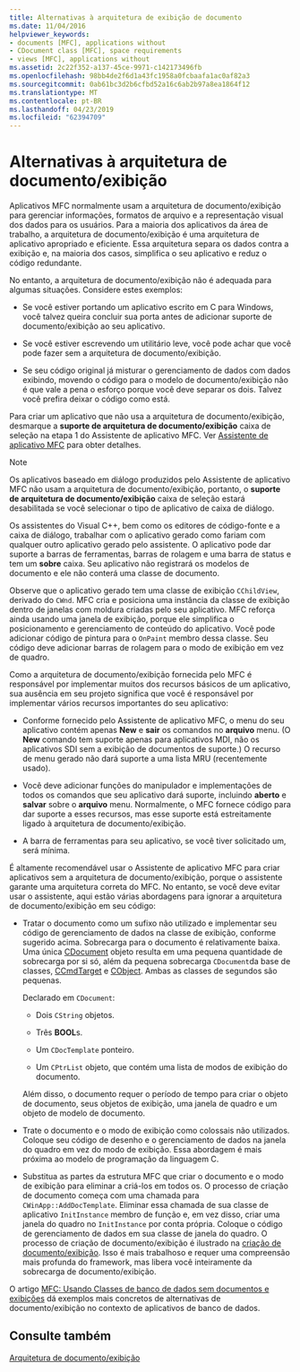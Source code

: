 ```yaml
---
title: Alternativas à arquitetura de exibição de documento
ms.date: 11/04/2016
helpviewer_keywords:
- documents [MFC], applications without
- CDocument class [MFC], space requirements
- views [MFC], applications without
ms.assetid: 2c22f352-a137-45ce-9971-c142173496fb
ms.openlocfilehash: 98bb4de2f6d1a43fc1958a0fcbaafa1ac0af82a3
ms.sourcegitcommit: 0ab61bc3d2b6cfbd52a16c6ab2b97a8ea1864f12
ms.translationtype: MT
ms.contentlocale: pt-BR
ms.lasthandoff: 04/23/2019
ms.locfileid: "62394709"
---
```

# <a name="alternatives-to-the-documentview-architecture"></a>Alternativas à arquitetura de documento/exibição

Aplicativos MFC normalmente usam a arquitetura de documento/exibição para gerenciar informações, formatos de arquivo e a representação visual dos dados para os usuários. Para a maioria dos aplicativos da área de trabalho, a arquitetura de documento/exibição é uma arquitetura de aplicativo apropriado e eficiente. Essa arquitetura separa os dados contra a exibição e, na maioria dos casos, simplifica o seu aplicativo e reduz o código redundante.

No entanto, a arquitetura de documento/exibição não é adequada para algumas situações. Considere estes exemplos:

- Se você estiver portando um aplicativo escrito em C para Windows, você talvez queira concluir sua porta antes de adicionar suporte de documento/exibição ao seu aplicativo.

- Se você estiver escrevendo um utilitário leve, você pode achar que você pode fazer sem a arquitetura de documento/exibição.

- Se seu código original já misturar o gerenciamento de dados com dados exibindo, movendo o código para o modelo de documento/exibição não é que vale a pena o esforço porque você deve separar os dois. Talvez você prefira deixar o código como está.

Para criar um aplicativo que não usa a arquitetura de documento/exibição, desmarque a **suporte de arquitetura de documento/exibição** caixa de seleção na etapa 1 do Assistente de aplicativo MFC. Ver [Assistente de aplicativo MFC](../mfc/reference/mfc-application-wizard.md) para obter detalhes.

> [!NOTE]
>  Os aplicativos baseado em diálogo produzidos pelo Assistente de aplicativo MFC não usam a arquitetura de documento/exibição, portanto, o **suporte de arquitetura de documento/exibição** caixa de seleção estará desabilitada se você selecionar o tipo de aplicativo de caixa de diálogo.

Os assistentes do Visual C++, bem como os editores de código-fonte e a caixa de diálogo, trabalhar com o aplicativo gerado como fariam com qualquer outro aplicativo gerado pelo assistente. O aplicativo pode dar suporte a barras de ferramentas, barras de rolagem e uma barra de status e tem um **sobre** caixa. Seu aplicativo não registrará os modelos de documento e ele não conterá uma classe de documento.

Observe que o aplicativo gerado tem uma classe de exibição `CChildView`, derivado do `CWnd`. MFC cria e posiciona uma instância da classe de exibição dentro de janelas com moldura criadas pelo seu aplicativo. MFC reforça ainda usando uma janela de exibição, porque ele simplifica o posicionamento e gerenciamento de conteúdo do aplicativo. Você pode adicionar código de pintura para o `OnPaint` membro dessa classe. Seu código deve adicionar barras de rolagem para o modo de exibição em vez de quadro.

Como a arquitetura de documento/exibição fornecida pelo MFC é responsável por implementar muitos dos recursos básicos de um aplicativo, sua ausência em seu projeto significa que você é responsável por implementar vários recursos importantes do seu aplicativo:

- Conforme fornecido pelo Assistente de aplicativo MFC, o menu do seu aplicativo contém apenas **New** e **sair** os comandos no **arquivo** menu. (O **New** comando tem suporte apenas para aplicativos MDI, não os aplicativos SDI sem a exibição de documentos de suporte.) O recurso de menu gerado não dará suporte a uma lista MRU (recentemente usado).

- Você deve adicionar funções do manipulador e implementações de todos os comandos que seu aplicativo dará suporte, incluindo **aberto** e **salvar** sobre o **arquivo** menu. Normalmente, o MFC fornece código para dar suporte a esses recursos, mas esse suporte está estreitamente ligado à arquitetura de documento/exibição.

- A barra de ferramentas para seu aplicativo, se você tiver solicitado um, será mínima.

É altamente recomendável usar o Assistente de aplicativo MFC para criar aplicativos sem a arquitetura de documento/exibição, porque o assistente garante uma arquitetura correta do MFC. No entanto, se você deve evitar usar o assistente, aqui estão várias abordagens para ignorar a arquitetura de documento/exibição em seu código:

- Tratar o documento como um sufixo não utilizado e implementar seu código de gerenciamento de dados na classe de exibição, conforme sugerido acima. Sobrecarga para o documento é relativamente baixa. Uma única [CDocument](../mfc/reference/cdocument-class.md) objeto resulta em uma pequena quantidade de sobrecarga por si só, além da pequena sobrecarga `CDocument`da base de classes, [CCmdTarget](../mfc/reference/ccmdtarget-class.md) e [CObject](../mfc/reference/cobject-class.md). Ambas as classes de segundos são pequenas.

   Declarado em `CDocument`:

  - Dois `CString` objetos.

  - Três **BOOL**s.

  - Um `CDocTemplate` ponteiro.

  - Um `CPtrList` objeto, que contém uma lista de modos de exibição do documento.

  Além disso, o documento requer o período de tempo para criar o objeto de documento, seus objetos de exibição, uma janela de quadro e um objeto de modelo de documento.

- Trate o documento e o modo de exibição como colossais não utilizados. Coloque seu código de desenho e o gerenciamento de dados na janela do quadro em vez do modo de exibição. Essa abordagem é mais próxima ao modelo de programação da linguagem C.

- Substitua as partes da estrutura MFC que criar o documento e o modo de exibição para eliminar a criá-los em todos os. O processo de criação de documento começa com uma chamada para `CWinApp::AddDocTemplate`. Eliminar essa chamada de sua classe de aplicativo `InitInstance` membro de função e, em vez disso, criar uma janela do quadro no `InitInstance` por conta própria. Coloque o código de gerenciamento de dados em sua classe de janela do quadro. O processo de criação de documento/exibição é ilustrado na [criação de documento/exibição](../mfc/document-view-creation.md). Isso é mais trabalhoso e requer uma compreensão mais profunda do framework, mas libera você inteiramente da sobrecarga de documento/exibição.

O artigo [MFC: Usando Classes de banco de dados sem documentos e exibições](../data/mfc-using-database-classes-without-documents-and-views.md) dá exemplos mais concretos de alternativas de documento/exibição no contexto de aplicativos de banco de dados.

## <a name="see-also"></a>Consulte também

[Arquitetura de documento/exibição](../mfc/document-view-architecture.md)
